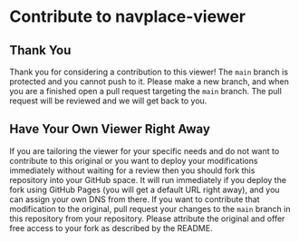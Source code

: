 # Contribute to navplace-viewer

## Thank You
Thank you for considering a contribution to this viewer!  The `main` branch is protected and you cannot push to it.  Please make a new branch, and when you are a finished open a pull request targeting the `main` branch.  The pull request will be reviewed and we will get back to you.

## Have Your Own Viewer Right Away
If you are tailoring the viewer for your specific needs and do not want to contribute to this original or you want to deploy your modifications immediately without waiting for a review then you should fork this repository into your GitHub space.  It will run immediately if you deploy the fork using GitHub Pages (you will get a default URL right away), and you can assign your own DNS from there.  If you want to contribute that modification to the original, pull request your changes to the `main` branch in this repository from your repository.  Please attribute the original and offer free access to your fork as described by the README.

